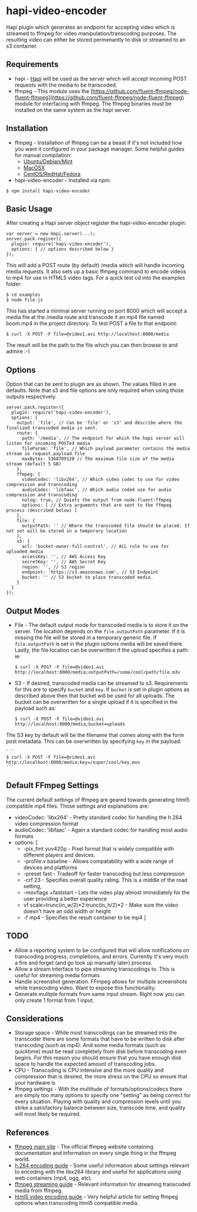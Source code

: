hapi-video-encoder
==================

Hapi plugin which generates an endpoint for accepting video which is streamed to ffmpeg for video manipulation/transcoding purposes. The resulting video can either be stored permenantly to disk or streamed to an s3 container. 

## Requirements

* hapi - [Hapi](https://github.com/spumko/hapi) will be used as the server which will accept incoming POST requests with the media to be transcoded. 
* ffmpeg - This module uses the [https://github.com/fluent-ffmpeg/node-fluent-ffmpeg](https://github.com/fluent-ffmpeg/node-fluent-ffmpeg) module for interfacing with ffmpeg. The ffmpeg binaries must be installed on the same system as the hapi server. 

## Installation
* ffmpeg - Installation of ffmpeg can be a beast if it's not included how you want it configured in your package manager. Some helpful guides for manual compilation:
  * [Ubuntu/Debian/Mint](https://trac.ffmpeg.org/wiki/CompilationGuide/Ubuntu)
  * [MacOSX](https://trac.ffmpeg.org/wiki/CompilationGuide/MacOSX)
  * [CentOS/RedHat/Fedora](https://trac.ffmpeg.org/wiki/CompilationGuide/Centos)
* hapi-video-encoder - Installed via npm:
```
$ npm install hapi-video-encoder
```

## Basic Usage

After creating a Hapi server object register the hapi-video-encoder plugin:

```
var server = new Hapi.server(...);
server.pack.regiser({
  plugin: require('hapi-video-encoder'),
  options: { // options described below }
});
```

This will add a POST route (by default) /media which will handle incoming media requests. It also sets up a basic ffmpeg command to encode videos to mp4 for use in HTML5 video tags. For a quick test cd into the examples folder:

```
$ cd examples
$ node file.js
```

This has started a minimal server running on port 8000 which will accept a media file at the /media route and transcode it an mp4 file named boom.mp4 in the project directory. To test POST a file to that endpoint:

```
$ curl -X POST -F file=@video1.avi http://localhost:8000/media
```

The result will be the path to the file which you can then browse to and admire :-)

## Options

Option that can be sent to plugin are as shown. The values filled in are defaults. Note that s3 and file options are only required when using those outputs respectively. 

```
server.pack.register({
  plugin: require('hapi-video-encoder'),
  options: {
    output: 'file', // Can be 'file' or 's3' and describe where the finalized transcoded media is sent.
    route: {
      path: '/media', // The endpoint for which the hapi server will listen for incoming POSTed media
      fileParam: 'file', // Which payload parameter contains the media stream ie request.payload.file
      maxBytes: 5368709120 // The maximum file size of the media stream (default 5 GB)
    },
    ffmpeg: {
      videoCodec: 'libx264', // Which video codec to use for video compression and transcoding
      audioCodec: 'libfaac', // Which audio coded use for audio compression and transcoding
      nolog: true, // Quiets the output from node-fluent-ffmpeg
      options: [ // Extra arguments that are sent to the ffmpeg process (described below) ]
    },
    file: {
      outputPath: '' // Where the transcoded file should be placed. If not set will be stored in a temporary location
    },
    s3: {
      acl: 'bucket-owner-full-control', // ACL rule to use for uploaded media
      accessKey: '', // AWS Access Key
      secretKey: '', // AWS Secret Key
      region: '', // S3 region
      endpoint: 'https://s3.amazonaws.com', // S3 Endpoint
      bucket: '' // S3 bucket to place transcoded media. 
    }
  }
});
```

## Output Modes
 * File - The default output mode for transcoded media is to store it on the server. The location depends on the `file.outputPath` parameter. If it is missing the file will be stored in a temporary generic file. If `file.outputPath` is set in the plugin options media will be saved there. Lastly, the file location can be overwritten if the upload specifies a path: ie:

    ```
    $ curl -X POST -F file=@video1.avi http://localhost:8000/media;outputPath=/some/cool/path/file.m3v
    ```
 * S3 - If desired, transcoded media can be streamed to s3. Requirements for this are to specify `bucket` and `key`. If `bucket` is set in plugin options as described above then that bucket will be used for all uploads. The bucket can be overwritten for a single upload if it is specified in the payload such as:
 
    ```
    $ curl -X POST -F file=@video1.avi http://localhost:8000/media;bucket=uploads
    ``` 

  The S3 key by default will be the filename that comes along with the form post metadata. This can be overwritten by specifying `key` in the payload:

    ```
    $ curl -X POST -F file=@video1.avi http://localhost:8000/media;key=/super/cool/key.mov
    ```
  
## Default FFmpeg Settings
The current default settings of ffmpeg are geared towards generating html5 compatible mp4 files. Those settings and explanations are:

* videoCodec: 'libx264' - Pretty standard codec for handling the h.264 video compression format
* audioCodec: 'libfaac' - Again a standard codec for handling most audio formats
* options: [
  * -pix_fmt yuv420p - Pixel format that is widely compatible with different players and devices. 
  * -profile:v baseline - Allows compatability with a wide range of devices and platforms
  * -preset fast - Tradeoff for faster transcoding but less compression
  * -crf 23 - Specifies overall quality rating. This is a middle of the road setting,
  * -movflags +faststart - Lets the video play almost immediately for the user providing a better experience
  * vf scale=trunc(in_w/2)*2:trunc(in_h/2)*2 - Make sure the video doesn't have an odd width or height
  * -f mp4 - Specifies the result container to be mp4
]

## TODO
* Allow a reporting system to be configured that will allow notifications on transcoding progress, completions, and errors. Currently it's very much a fire and forget (and go look up manually later) process.
* Allow a stream interface to pipe streaming transcodings to. This is useful for streaming media formats
* Handle screenshot generation. FFmpeg allows for multiple screenshots while transcoding video. Want to expose this functionality.
* Generate mulitple formats from same input stream. Right now you can only create 1 format from 1 input. 

## Considerations
* Storage space - While most transcodings can be streamed into the transcoder there are some formats that have to be written to disk after transcoding (such as mp4). And some media formats (such as quicktime) must be read completely from disk before transcoding even begins. For this reason you should ensure that you have enough disk space to handle the expected amount of transcoding jobs. 
* CPU - Transcoding is CPU intensive and the more quality and compression that is desired, the more stress on the CPU so ensure that your hardware is 
* ffmpeg settings - With the multitude of formats/options/codecs there are simply too many options to specify one "setting" as being correct for every situation. Playing with quality and compression levels until you strike a satisfactory balance between size, transcode time, and quality will most likely be required. 


## References
* [ffmpeg main site](https://www.ffmpeg.org/) - The official ffmpeg website containing documentation and information on every single thing in the ffmpeg world. 
* [h.264 encoding guide](https://trac.ffmpeg.org/wiki/Encode/H.264) - Some useful information about settings relevant to encoding with the libx264 library and useful for applications using web containers (mp4, ogg, etc). 
* [ffmpeg streaming guide](https://trac.ffmpeg.org/wiki/StreamingGuide) - Relevant information for streaming transcoded media from ffmpeg.
* [html5 video encoding guide](https://blog.mediacru.sh/2013/12/23/The-right-way-to-encode-HTML5-video.html) - Very helpful article for setting ffmpeg options when transcoding html5 compatible media.
